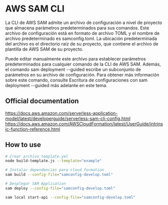 # AWS SAM CLI

La CLI de AWS SAM admite un archivo de configuración a nivel de proyecto que almacena parámetros predeterminados para sus comandos. Este archivo de configuración está en formato de archivo TOML y el
nombre de archivo predeterminado es samconfig.toml. La ubicación predeterminada del archivo es el directorio raíz de su proyecto, que contiene el archivo de plantilla de AWS SAM de su proyecto.

Puede editar manualmente este archivo para establecer parámetros predeterminados para cualquier comando de la CLI de AWS SAM. Además, el comando sam deployment --guided escribe un subconjunto de
parámetros en su archivo de configuración. Para obtener más información sobre este comando, consulte Escritura de configuraciones con sam deployment --guided más adelante en este tema.

## Official documentation

https://docs.aws.amazon.com/serverless-application-model/latest/developerguide/serverless-sam-cli-config.html
https://docs.aws.amazon.com/AWSCloudFormation/latest/UserGuide/intrinsic-function-reference.html

## How to use

```bash
# Crear archivo template.yml
node build-template.js --template="example"

# Instalar dependencias para cloud formation
sam build --config-file="samconfig-develop.toml"

# Desplegar SAM Application
sam deploy --config-file="samconfig-develop.toml"
```

```bash
sam local start-api --config-file="samconfig-develop.toml"
```
